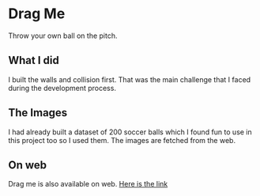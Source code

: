 # Drag Me
Throw your own ball on the pitch. 

## What I did
I built the walls and collision first. That was the main challenge that
I faced during the development process. 

## The Images
I had already built a dataset of 200 soccer balls
which I found fun to use in this project too so I used them. 
The images are fetched from the web.

## On web
Drag me is also available on web. 
[Here is the link](https://muhammadkarbalaee.github.io/dragme/#/)

